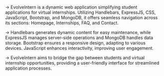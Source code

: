 -> EvolveIntern is a dynamic web application simplifying student applications for virtual internships. Utilizing Handlebars, ExpressJS, CSS, JavaScript, Bootstrap, and MongoDB, it offers seamless navigation across its sections: Homepage, Internships, FAQ, and Contact.

-> Handlebars generates dynamic content for easy maintenance, while ExpressJS manages server-side operations and MongoDB handles data storage. Bootstrap ensures a responsive design, adapting to various devices. JavaScript enhances interactivity, improving user engagement.

-> EvolveIntern aims to bridge the gap between students and virtual internship opportunities, providing a user-friendly interface for streamlined application processes.
